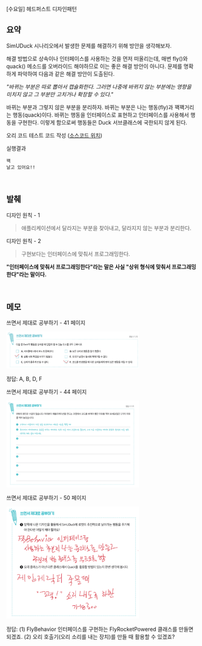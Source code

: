 [수요일] 헤드퍼스트 디자인패턴

## 요약

SimUDuck 시나리오에서 발생한 문제를 해결하기 위해 방안을 생각해보자.

해결 방법으로 상속이나 인터페이스를 사용하는 것을 먼저 떠올리는데, 매번 fly()와 quack() 메소드를 오버라이드 해야하므로 이는 좋은 해결 방안이 아니다.
문제를 명확하게 파악하여 다음과 같은 해결 방안이 도출된다.

_"바뀌는 부분은 따로 뽑아서 캡슐화한다. 그러면 나중에 바뀌지 않는 부분에는 영향을 미치지 않고 그 부분만 고치거나 확장할 수 있다."_ 

바뀌는 부분과 그렇지 않은 부분을 분리하자. 바뀌는 부분은 나는 행동\(fly\)과 꽥꽥거리는 행동\(quack\)이다. 바뀌는 행동을 인터페이스로 표현하고 인터페이스를 사용해서 행동을 구현한다. 이렇게 함으로써 행동들은 Duck 서브클래스에 국한되지 않게 된다.

오리 코드 테스트 코드 작성 ([소스코드 위치](/headfirst-designpatterns/SimUDuck/src/MiniDuckSimulator.java))

실행결과
```
꽥
날고 있어요!!
```

</br>

## 발췌

디자인 원칙 - 1
> 애플리케이션에서 달라지는 부분을 찾아내고, 달라지지 않는 부분과 분리한다.

디자인 원칙 - 2
> 구현보다는 인터페이스에 맞춰서 프로그래밍한다.

__"인터페이스에 맞춰서 프로그래밍한다"라는 말은 사실 "상위 형식에 맞춰서 프로그래밍한다"라는 말이다.__

</br>

## 메모

쓰면서 제대로 공부하기 - 41 페이지

<img src="../../images/HFDP_41pg_%EC%93%B0%EB%A9%B4%EC%84%9C%EC%A0%9C%EB%8C%80%EB%A1%9C%EA%B3%B5%EB%B6%80%ED%95%98%EA%B8%B0.png" width="350" alt="쓰면서 제대로 공부하기 - 41 페이지">

정답: A, B, D, F

쓰면서 제대로 공부하기 - 44 페이지

<img src="../../images/HFDP_44pg_%EC%93%B0%EB%A9%B4%EC%84%9C%EC%A0%9C%EB%8C%80%EB%A1%9C%EA%B3%B5%EB%B6%80%ED%95%98%EA%B8%B0.png" width="350" alt="쓰면서 제대로 공부하기 - 41 페이지">

쓰면서 제대로 공부하기 - 50 페이지

<img src="../../images/HFDP_50pg_%EC%93%B0%EB%A9%B4%EC%84%9C%EC%A0%9C%EB%8C%80%EB%A1%9C%EA%B3%B5%EB%B6%80%ED%95%98%EA%B8%B0.png" width="350" alt="쓰면서 제대로 공부하기 - 41 페이지">

정답:
(1) FlyBehavior 인터페이스를 구현하는 FlyRocketPowered 클래스를 만들면 되겠죠.
(2) 오리 호출기(오리 소리를 내는 장치)를 만들 때 활용할 수 있겠죠?